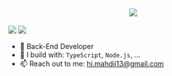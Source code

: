 <h1 align="center">
    <img src="https://readme-typing-svg.herokuapp.com?font=Protest+Riot&size=25&duration=4000&pause=1000&color=FF5779&center=true&vCenter=true&random=true&width=500&height=70&lines=Hi+There!+%F0%9F%91%8B;I'm+mahdi!;" />
</h1>

[<img src="https://img.shields.io/badge/github-%2312100E.svg?&style=for-the-badge&logo=github&logoColor=white&color=black" />](https://github.com/mahdi-00)
[<img src="https://img.shields.io/badge/linkedin-%230077B5.svg?&style=for-the-badge&logo=linkedin&logoColor=white" />](https://www.linkedin.com/in/mahdiijafari/)

- 🏢 Back-End Developer
- 🧰 I build with: `TypeScript`, `Node.js`, ...
- 📫 Reach out to me: hi.mahdii13@gmail.com
